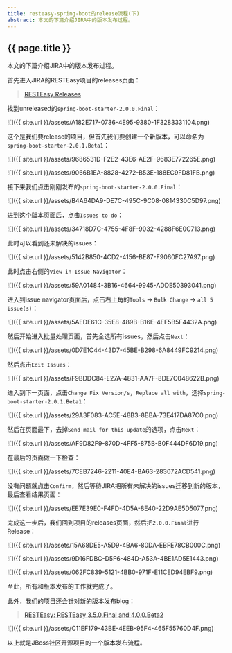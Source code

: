 ```yaml
---
title: resteasy-spring-boot的release流程(下)
abstract: 本文的下篇介绍JIRA中的版本发布过程。
---
```


## {{ page.title }}

本文的下篇介绍JIRA中的版本发布过程。

首先进入JIRA的RESTEasy项目的releases页面：

> [RESTEasy Releases](https://issues.jboss.org/projects/RESTEASY?selectedItem=com.atlassian.jira.jira-projects-plugin%3Arelease-page&status=released-unreleased)

找到unreleased的`spring-boot-starter-2.0.0.Final`：

![]({{ site.url }}/assets/A182E717-0736-4E95-9380-1F3283331104.png)

这个是我们要release的项目，但首先我们要创建一个新版本，可以命名为`spring-boot-starter-2.0.1.Beta1`：

![]({{ site.url }}/assets/9686531D-F2E2-43E6-AE2F-9683E772265E.png)

![]({{ site.url }}/assets/9066B1EA-8828-4272-B53E-188EC9FD81FB.png)

接下来我们点击刚刚发布的`spring-boot-starter-2.0.0.Final`：

![]({{ site.url }}/assets/B4A64DA9-DE7C-495C-9C08-0814330C5D97.png)

进到这个版本页面后，点击`Issues to do`：

![]({{ site.url }}/assets/34718D7C-4755-4F8F-9032-4288F6E0C713.png)

此时可以看到还未解决的issues：

![]({{ site.url }}/assets/5142B850-4CD2-4156-BE87-F9060FC27A97.png)

此时点击右侧的`View in Issue Navigator`：

![]({{ site.url }}/assets/59A01484-3B16-4664-9945-ADDE50393041.png)

进入到issue navigator页面后，点击右上角的`Tools` -> `Bulk Change` -> `all 5 issue(s)`：

![]({{ site.url }}/assets/5AEDE61C-35E8-489B-B16E-4EF5B5F4432A.png)

然后开始进入批量处理页面，首先全选所有issues，然后点击`Next`：

![]({{ site.url }}/assets/0D7E1C44-43D7-45BE-B298-6A8449FC9214.png)

然后点击`Edit Issues`：

![]({{ site.url }}/assets/F9BDDC84-E27A-4831-AA7F-8DE7C048622B.png)

进入到下一页面，点击`Change Fix Version/s`，`Replace all with`，选择`spring-boot-starter-2.0.1.Beta1`：

![]({{ site.url }}/assets/29A3F083-AC5E-48B3-8BBA-73E417DA87C0.png)

然后在页面最下，去掉`Send mail for this update`的选项，点击`Next`：

![]({{ site.url }}/assets/AF9D82F9-870D-4FF5-875B-B0F444DF6D19.png)

在最后的页面做一下检查：

![]({{ site.url }}/assets/7CEB7246-2211-40E4-BA63-283072ACD541.png)

没有问题就点击`Confirm`，然后等待JIRA把所有未解决的issues迁移到新的版本，最后查看结果页面：

![]({{ site.url }}/assets/EE7E39E0-F4FD-4D5A-8E40-22D9AE5D5077.png)

完成这一步后，我们回到项目的releases页面，然后把`2.0.0.Final`进行Release：

![]({{ site.url }}/assets/15A68DE5-A5D9-4BA6-80DA-EBFE78CB000C.png)

![]({{ site.url }}/assets/9D16FDBC-D5F6-484D-A53A-4BE1AD5E1443.png)

![]({{ site.url }}/assets/062FC839-5121-4BB0-971F-E11CED94EBF9.png)

至此，所有和版本发布的工作就完成了。

此外，我们的项目还会针对新的版本发布blog：

> [RESTEasy:  RESTEasy 3.5.0.Final and 4.0.0.Beta2](https://developer.jboss.org/en/resteasy/blog/2018/02/22/resteasy-350final-and-400beta2)

![]({{ site.url }}/assets/C11EF179-43BE-4EEB-95F4-465F55760D4F.png)

以上就是JBoss社区开源项目的一个版本发布流程。
